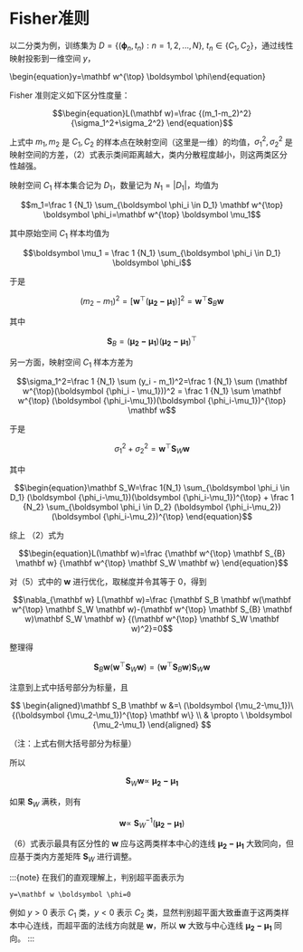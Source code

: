 # Fisher准则

以二分类为例，训练集为 $D=\{(\boldsymbol \phi_n,t_n):n=1,2,...,N\}, \ t_n \in \{C_1, C_2\}$，通过线性映射投影到一维空间 $y$，

\begin{equation}y=\mathbf w^{\top} \boldsymbol \phi\end{equation}


Fisher 准则定义如下区分性度量：

$$\begin{equation}L(\mathbf w)=\frac {(m_1-m_2)^2} {\sigma_1^2+\sigma_2^2} \end{equation}$$

上式中 $m_1, m_2$ 是 $C_1, C_2$ 的样本点在映射空间（这里是一维）的均值，$\sigma_1^2, \sigma_2^2$ 是映射空间的方差，（2）式表示类间距离越大，类内分散程度越小，则这两类区分性越强。

映射空间 $C_1$ 样本集合记为 $D_1$，数量记为 $N_1=|D_1|$，均值为

$$m_1=\frac 1 {N_1} \sum_{\boldsymbol \phi_i \in D_1} \mathbf w^{\top} \boldsymbol \phi_i=\mathbf w^{\top} \boldsymbol \mu_1$$

其中原始空间 $C_1$ 样本均值为

$$\boldsymbol \mu_1 = \frac 1 {N_1} \sum_{\boldsymbol \phi_i \in D_1} \boldsymbol \phi_i$$

于是

$$(m_2-m_1)^2=[\mathbf w^{\top}(\boldsymbol {\mu_2-\mu_1})]^2=\mathbf w^{\top} \mathbf S_{B} \mathbf w$$

其中

$$\begin{equation}\mathbf S_{B}=(\boldsymbol {\mu_2-\mu_1})(\boldsymbol {\mu_2-\mu_1})^{\top} \end{equation}$$

另一方面，映射空间 $C_1$ 样本方差为

$$\sigma_1^2=\frac 1 {N_1} \sum (y_i - m_1)^2=\frac 1 {N_1} \sum (\mathbf w^{\top}(\boldsymbol {\phi_i - \mu_1}))^2 = \frac 1 {N_1} \sum \mathbf w^{\top} (\boldsymbol {\phi_i-\mu_1})(\boldsymbol {\phi_i-\mu_1})^{\top} \mathbf w$$

于是

$$\sigma_1^2+\sigma_2^2=\mathbf w^{\top} \mathbf S_W \mathbf w$$

其中

$$\begin{equation}\mathbf S_W=\frac 1{N_1} \sum_{\boldsymbol \phi_i \in D_1} (\boldsymbol {\phi_i-\mu_1})(\boldsymbol {\phi_i-\mu_1})^{\top} + \frac 1 {N_2} \sum_{\boldsymbol \phi_i \in D_2} (\boldsymbol {\phi_i-\mu_2})(\boldsymbol {\phi_i-\mu_2})^{\top} \end{equation}$$

综上 （2）式为

$$\begin{equation}L(\mathbf w)=\frac {\mathbf w^{\top} \mathbf S_{B} \mathbf w} {\mathbf w^{\top} \mathbf S_W \mathbf w} \end{equation}$$

对（5）式中的 $\mathbf w$ 进行优化，取梯度并令其等于 0，得到

$$\nabla_{\mathbf w} L(\mathbf w)=\frac {\mathbf S_B \mathbf w(\mathbf w^{\top} \mathbf S_W \mathbf w)-(\mathbf w^{\top} \mathbf S_{B} \mathbf w)\mathbf S_W \mathbf w} {(\mathbf w^{\top} \mathbf S_W \mathbf w)^2}=0$$

整理得

$$\mathbf S_B \mathbf w(\mathbf w^{\top} \mathbf S_W \mathbf w)=(\mathbf w^{\top} \mathbf S_{B} \mathbf w)\mathbf S_W \mathbf w$$

注意到上式中括号部分为标量，且

$$
\begin{aligned}\mathbf S_B \mathbf w &=\ (\boldsymbol {\mu_2-\mu_1})\{(\boldsymbol {\mu_2-\mu_1})^{\top} \mathbf w\}
\\ & \propto \ \boldsymbol {\mu_2-\mu_1}
\end{aligned}
$$

（注：上式右侧大括号部分为标量）

所以

$$\mathbf S_W \mathbf w \propto \ \boldsymbol {\mu_2-\mu_1}$$

如果 $\mathbf S_W$ 满秩，则有

$$\begin{equation}\mathbf w \propto \ \mathbf S_W^{-1} (\boldsymbol {\mu_2-\mu_1}) \end{equation}$$

（6）式表示最具有区分性的 $\mathbf w$ 应与这两类样本中心的连线 $\boldsymbol {\mu_2-\mu_1}$ 大致同向，但应基于类内方差矩阵 $\mathbf S_W$ 进行调整。

:::{note}
在我们的直观理解上，判别超平面表示为 
```{math}
y=\mathbf w \boldsymbol \phi=0
```
例如 $y>0$ 表示 $C_1$ 类，$y<0$ 表示 $C_2$ 类，显然判别超平面大致垂直于这两类样本中心连线，而超平面的法线方向就是 $\mathbf w$，所以 $\mathbf w$ 大致与中心连线 $\boldsymbol {\mu_2-\mu_1}$ 同向。
:::